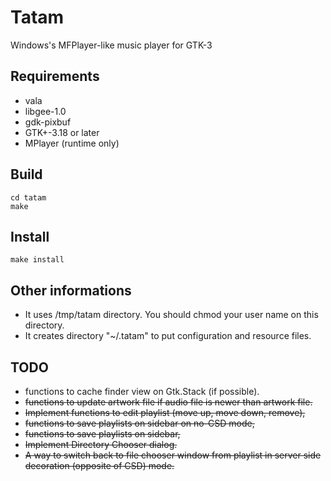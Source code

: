 # Tatam
Windows's MFPlayer-like music player for GTK-3
## Requirements
* vala
* libgee-1.0
* gdk-pixbuf
* GTK+-3.18 or later
* MPlayer (runtime only)
## Build
```
cd tatam
make
```
## Install
```
make install
```
## Other informations
* It uses /tmp/tatam directory. You should chmod your user name on this directory.
* It creates directory "~/.tatam" to put configuration and resource files.
## TODO
* functions to cache finder view on Gtk.Stack (if possible).
* ~~functions to update artwork file if audio file is newer than artwork file.~~
* ~~Implement functions to edit playlist (move up, move down, remove),~~
* ~~functions to save playlists on sidebar on no-CSD mode,~~
* ~~functions to save playlists on sidebar,~~
* ~~Implement Directory Chooser dialog.~~
* ~~A way to switch back to file chooser window from playlist in server side decoration (opposite of CSD) mode.~~
